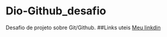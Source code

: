 # Dio-Github_desafio
Desafio de projeto sobre Git/Github.
##Links uteis
[Meu linkdin](https://www.linkedin.com/in/gabriel-augusto-becker-5a9aa2215/)
